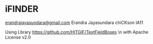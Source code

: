 # iFINDER
erandrajayasundara@gmail.com Erandra Jayasundara chiCKson IA11

Using Lbrary https://github.com/HITGIF/TextFieldBoxes
\n with Apache License v2.0
